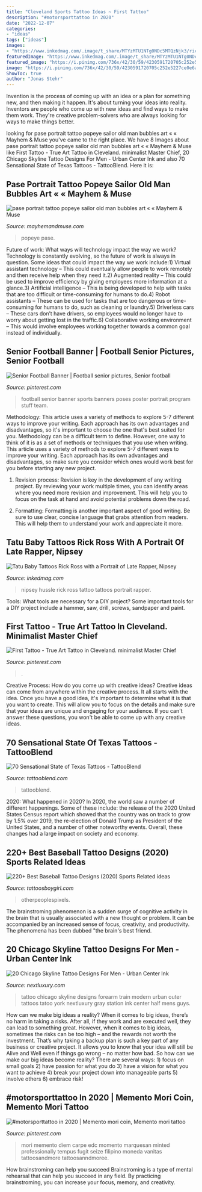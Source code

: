 ```yaml
---
title: "Cleveland Sports Tattoo Ideas ~ First Tattoo"
description: "#motorsporttattoo in 2020"
date: "2022-12-07"
categories:
- "ideas"
tags: ["ideas"]
images:
- "https://www.inkedmag.com/.image/t_share/MTYzMTU1NTg0NDc5MTQzNjk3/rickrossnipseyhussle_social.jpg"
featuredImage: "https://www.inkedmag.com/.image/t_share/MTYzMTU1NTg0NDc5MTQzNjk3/rickrossnipseyhussle_social.jpg"
featured_image: "https://i.pinimg.com/736x/42/30/59/4230591720705c252e5227ce0e6a9419.jpg"
image: "https://i.pinimg.com/736x/42/30/59/4230591720705c252e5227ce0e6a9419.jpg"
ShowToc: true
author: "Jonas Stehr"
---
```



Invention is the process of coming up with an idea or a plan for something new, and then making it happen. It's about turning your ideas into reality. Inventors are people who come up with new ideas and find ways to make them work. They're creative problem-solvers who are always looking for ways to make things better.

	

		
looking for pase portrait tattoo popeye sailor old man bubbles art « « Mayhem &amp; Muse you've came to the right place. We have 8 Images about pase portrait tattoo popeye sailor old man bubbles art « « Mayhem &amp; Muse like First Tattoo - True Art Tattoo in Cleveland. minimalist Master Chief, 20 Chicago Skyline Tattoo Designs For Men - Urban Center Ink and also 70 Sensational State of Texas Tattoos - TattooBlend. Here it is:
		
    
## Pase Portrait Tattoo Popeye Sailor Old Man Bubbles Art « « Mayhem &amp; Muse

<img loading=lazy src="https://mayhemandmuse.com/wp-content/uploads/2012/02/pase-portrait-tattoo-popeye-sailor-old-man-bubbles-art.jpg" onerror="this.onerror=null;this.src='https://tse2.mm.bing.net/th?id=OIP.yR7m9syDe1d_A2hIuYJkXgHaKR&amp;pid=15.1';" alt="pase portrait tattoo popeye sailor old man bubbles art « « Mayhem &amp; Muse">

_Source: mayhemandmuse.com_

>popeye pase. 

	

Future of work: What ways will technology impact the way we work?
Technology is constantly evolving, so the future of work is always in question. Some ideas that could impact the way we work include:1) Virtual assistant technology – This could eventually allow people to work remotely and then receive help when they need it.2) Augmented reality – This could be used to improve efficiency by giving employees more information at a glance.3) Artificial intelligence – This is being developed to help with tasks that are too difficult or time-consuming for humans to do.4) Robot assistants – These can be used for tasks that are too dangerous or time- consuming for humans to do, such as cleaning or laundry.5) Driverless cars – These cars don’t have drivers, so employees would no longer have to worry about getting lost in the traffic.6) Collaborative working environment – This would involve employees working together towards a common goal instead of individually.

    
## Senior Football Banner | Football Senior Pictures, Senior Football

<img loading=lazy src="https://i.pinimg.com/736x/1b/52/f1/1b52f1ea8502d55bd7ef7a90915f3263--football-banner-sports-banners.jpg" onerror="this.onerror=null;this.src='https://tse1.mm.bing.net/th?id=OIP.Cpgd0lrrZ4oVkGHP04UCMAHaLH&amp;pid=15.1';" alt="Senior Football Banner | Football senior pictures, Senior football">

_Source: pinterest.com_

>football senior banner sports banners poses poster portrait program stuff team. 

	

Methodology: This article uses a variety of methods to explore 5-7 different ways to improve your writing. Each approach has its own advantages and disadvantages, so it's important to choose the one that's best suited for you.
Methodology can be a difficult term to define. However, one way to think of it is as a set of methods or techniques that you use when writing. This article uses a variety of methods to explore 5-7 different ways to improve your writing. Each approach has its own advantages and disadvantages, so make sure you consider which ones would work best for you before starting any new project.
1) Revision process: Revision is key in the development of any writing project. By reviewing your work multiple times, you can identify areas where you need more revision and improvement. This will help you to focus on the task at hand and avoid potential problems down the road.

2) Formatting: Formatting is another important aspect of good writing. Be sure to use clear, concise language that grabs attention from readers. This will help them to understand your work and appreciate it more.

    
## Tatu Baby Tattoos Rick Ross With A Portrait Of Late Rapper, Nipsey

<img loading=lazy src="https://www.inkedmag.com/.image/t_share/MTYzMTU1NTg0NDc5MTQzNjk3/rickrossnipseyhussle_social.jpg" onerror="this.onerror=null;this.src='https://tse4.mm.bing.net/th?id=OIP.fDp_NLTKDXsrow7WhvehYgHaD4&amp;pid=15.1';" alt="Tatu Baby Tattoos Rick Ross with a Portrait of Late Rapper, Nipsey">

_Source: inkedmag.com_

>nipsey hussle rick ross tattoo tattoos portrait rapper. 

	

Tools: What tools are necessary for a DIY project?
Some important tools for a DIY project include a hammer, saw, drill, screws, sandpaper and paint.

    
## First Tattoo - True Art Tattoo In Cleveland. Minimalist Master Chief

<img loading=lazy src="https://i.pinimg.com/originals/f5/08/a0/f508a099f2cb3a245c314e032e76022f.jpg" onerror="this.onerror=null;this.src='https://tse4.mm.bing.net/th?id=OIP.AWYF43zcMqn_lrcjMga6egHaJ4&amp;pid=15.1';" alt="First Tattoo - True Art Tattoo in Cleveland. minimalist Master Chief">

_Source: pinterest.com_

>. 

	

Creative Process: How do you come up with creative ideas?
Creative ideas can come from anywhere within the creative process. It all starts with the idea. Once you have a good idea, it's important to determine what it is that you want to create. This will allow you to focus on the details and make sure that your ideas are unique and engaging for your audience. If you can't answer these questions, you won't be able to come up with any creative ideas.

    
## 70 Sensational State Of Texas Tattoos - TattooBlend

<img loading=lazy src="https://tattooblend.com/wp-content/uploads/2015/11/state-of-texas-tattoo2.jpg" onerror="this.onerror=null;this.src='https://tse2.mm.bing.net/th?id=OIP.85GgswHgi4aoZVQIe110egHaJ2&amp;pid=15.1';" alt="70 Sensational State of Texas Tattoos - TattooBlend">

_Source: tattooblend.com_

>tattooblend. 

	

2020: What happened in 2020?
In 2020, the world saw a number of different happenings. Some of these include: the release of the 2020 United States Census report which showed that the country was on track to grow by 1.5% over 2019, the re-election of Donald Trump as President of the United States, and a number of other noteworthy events. Overall, these changes had a large impact on society and economy.

    
## 220+ Best Baseball Tattoo Designs (2020) Sports Related Ideas

<img loading=lazy src="https://cdn.tattoosboygirl.com/wp-content/uploads/2020/03/baseball-tattoo-player-cross-bat-184.jpg" onerror="this.onerror=null;this.src='https://tse2.mm.bing.net/th?id=OIP.XaNYnwH_R8JwglZBbkXUdwAAAA&amp;pid=15.1';" alt="220+ Best Baseball Tattoo Designs (2020) Sports Related ideas">

_Source: tattoosboygirl.com_

>otherpeoplespixels. 

	

The brainstroming phenomenon is a sudden surge of cognitive activity in the brain that is usually associated with a new thought or problem. It can be accompanied by an increased sense of focus, creativity, and productivity. The phenomena has been dubbed "the brain's best friend.

    
## 20 Chicago Skyline Tattoo Designs For Men - Urban Center Ink

<img loading=lazy src="http://nextluxury.com/wp-content/uploads/train-station-chicago-skyline-tattoo-for-men-on-outer-forearm.jpg" onerror="this.onerror=null;this.src='https://tse4.mm.bing.net/th?id=OIP.IEm4wCK8LRQmYq3k2tACNAHaHa&amp;pid=15.1';" alt="20 Chicago Skyline Tattoo Designs For Men - Urban Center Ink">

_Source: nextluxury.com_

>tattoo chicago skyline designs forearm train modern urban outer tattoos tatoo york nextluxury gray station ink center half mens guys. 

	

How can we make big ideas a reality?
When it comes to big ideas, there’s no harm in taking a risks. After all, if they work and are executed well, they can lead to something great. However, when it comes to big ideas, sometimes the risks can be too high – and the rewards not worth the investment. That’s why taking a backup plan is such a key part of any business or creative project. It allows you to know that your idea will still be Alive and Well even if things go wrong – no matter how bad. So how can we make our big ideas become reality?
There are several ways: 1) focus on small goals 2) have passion for what you do 3) have a vision for what you want to achieve 4) break your project down into manageable parts 5) involve others 6) embrace risk!

    
## #motorsporttattoo In 2020 | Memento Mori Coin, Memento Mori Tattoo

<img loading=lazy src="https://i.pinimg.com/736x/42/30/59/4230591720705c252e5227ce0e6a9419.jpg" onerror="this.onerror=null;this.src='https://tse3.mm.bing.net/th?id=OIP.YzJXx_Stl1fWkAUGCUioCgHaHa&amp;pid=15.1';" alt="#motorsporttattoo in 2020 | Memento mori coin, Memento mori tattoo">

_Source: pinterest.com_

>mori memento diem carpe edc momento marquesan minted professionally tempus fugit seize filipino moneda vanitas tattoosandmore tattoosanndmoree. 

	

How brainstroming can help you succeed
Brainstroming is a type of mental rehearsal that can help you succeed in any field. By practicing brainstroming, you can increase your focus, memory, and creativity.


